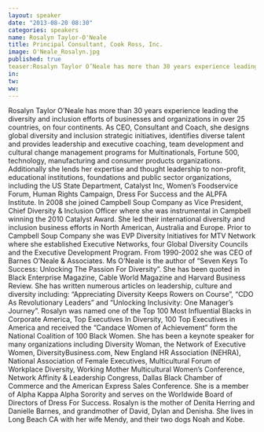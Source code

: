 ```yaml
---
layout: speaker
date: "2013-08-20 08:30"
categories: speakers
name: Rosalyn Taylor-O'Neale
title: Principal Consultant, Cook Ross, Inc.
image: O'Neale_Rosalyn.jpg
published: true
teaser:Rosalyn Taylor O’Neale has more than 30 years experience leading the diversity and inclusion efforts of businesses and organizations in over 25 countries, on four continents.
in:
tw:
ww: 
---
```

Rosalyn Taylor O’Neale has more than 30 years experience leading the diversity and inclusion efforts of businesses and organizations in over 25 countries, on four continents.As CEO, Consultant and Coach, she designs global diversity and inclusion strategic initiatives, identifies diverse talent and provides leadership and executive coaching, team development and cultural change management programs for Multinationals, Fortune 500, technology, manufacturing and consumer products organizations.Additionally she lends her expertise and thought leadership to non-profit, educational institutions, foundations and public sector organizations, including the US State Department, Catalyst Inc, Women’s Foodservice Forum, Human Rights Campaign, Dress For Success and the ALPFA Institute.In 2008 she joined Campbell Soup Company as Vice President, Chief Diversity & Inclusion Officer where she was instrumental in Campbell winning the 2010 Catalyst Award. She led their international diversity and inclusion business efforts in North American, Australia and Europe. Prior to Campbell Soup Company she was EVP Diversity Initiatives for MTV Network where she established Executive Networks, four Global Diversity Councils and the Executive Development Program. From 1990-2002 she was CEO of Barnes O’Neale & Associates. Ms O’Neale is the author of “Seven Keys To Success: Unlocking The Passion For Diversity”.  She has been quoted in Black Enterprise Magazine, Cable World Magazine and Harvard Business Review. She has written numerous articles on leadership, culture and diversity including: “Appreciating Diversity Keeps Rowers on Course”, “CDO As Revolutionary Leaders” and “Unlocking Inclusivity: One Manager’s Journey”.Rosalyn was named one of the Top 100 Most Influential Blacks in Corporate America, Top Executives In Diversity, 100 Top Executives in America and received the “Candace Women of Achievement” form the National Coalition of 100 Black Women.She has been a keynote speaker for many organizations including Diversity Woman, the Network of Executive Women, DiversityBusiness.com, New England HR Association (NEHRA), National Association of Female Executives, Multicultural Forum of Workplace Diversity, Working Mother Multicultural Women’s Conference, Network Affinity & Leadership Congress, Dallas Black Chamber of Commerce and the American Express Sales Conference.She is a member of Alpha Kappa Alpha Sorority and serves on the Worldwide Board of Directors of Dress For Success.Rosalyn is the mother of Denita Herring and Danielle Barnes, and grandmother of David, Dylan and Denisha. She lives in Long Beach CA with her wife Mendy, and their two dogs Noah and Kobe.